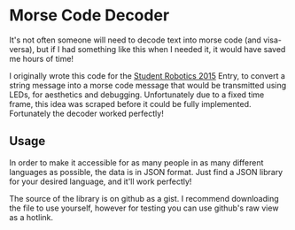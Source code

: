 # Morse Code Decoder

It's not often someone will need to decode text into morse code (and visa-versa), but if I had something like this when I needed it, it would have saved me hours of time!

I originally wrote this code for the [Student Robotics 2015](/robotics/2015/) Entry, to convert a string message into a morse code message that would be transmitted using LEDs, for aesthetics and debugging. Unfortunately due to a fixed time frame, this idea was scraped before it could be fully implemented. Fortunately the decoder worked perfectly!


## Usage

In order to make it accessible for as many people in as many different languages as possible, the data is in JSON format. Just find a JSON library for your desired language, and it'll work perfectly!

The source of the library is on github as a gist. I recommend downloading the file to use yourself, however for testing you can use github's raw view as a hotlink.


<script src="https://gist.github.com/RealOrangeOne/6dc94875c93b787e5834.js"></script>
